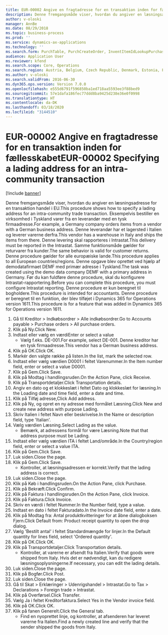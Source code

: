```yaml
---
title: EUR-00002 Angive en fragtadresse for en transaktion inden for fællesskabet
description: Denne fremgangsmåde viser, hvordan du angiver en læsningsadresse for en transaktion handel i EU.
author: v-oloski
manager: AnnBe
ms.date: 08/29/2018
ms.topic: business-process
ms.prod: ''
ms.service: dynamics-ax-applications
ms.technology: ''
ms.search.form: PurchTable, PurchCreateOrder, InventItemIdLookupPurchase, TransportationDocument, LogisticsPostalAddress, SysLookupMultiSelectGrid,  VendEditInvoice, VendEditInvoiceDefaultQuantityForLinesDropDialog, Intrastat, SysQueryForm
audience: Application User
ms.reviewer: kfend
ms.search.scope: Core, Operations
ms.search.region: Austria, Belgium, Czech Republic, Denmark, Estonia, Finland, France, Germany, Hungary, Ireland, Italy, Latvia, Lithuania, Netherlands, Poland, Spain, Sweden, United Kingdom
ms.author: v-oloski
ms.search.validFrom: 2016-06-30
ms.dyn365.ops.version: Version 7.0.0
ms.openlocfilehash: e555d6791f596850ba1ed718aa5593ee3f88bed9
ms.sourcegitcommit: 57e1dafa186fec77ddd8ba9425d238e36e0f0998
ms.translationtype: HT
ms.contentlocale: da-DK
ms.lasthandoff: 03/18/2020
ms.locfileid: "3144510"
---
```

# <a name="eur-00002-specifying-a-lading-address-for-an-intra-community-transaction"></a><span data-ttu-id="d863b-103">EUR-00002 Angive en fragtadresse for en transaktion inden for fællesskabet</span><span class="sxs-lookup"><span data-stu-id="d863b-103">EUR-00002 Specifying a lading address for an intra-community transaction</span></span>

[!include [banner](../../includes/banner.md)]

<span data-ttu-id="d863b-104">Denne fremgangsmåde viser, hvordan du angiver en læsningsadresse for en transaktion handel i EU.</span><span class="sxs-lookup"><span data-stu-id="d863b-104">This procedure shows how to specify a lading address for an intra-community trade transaction.</span></span> <span data-ttu-id="d863b-105">Eksempelvis bestiller en virksomhed i Tyskland varer fra en leverandør med en tysk firmaadresse.</span><span class="sxs-lookup"><span data-stu-id="d863b-105">For example, a Germany company orders items from a vendor with a German business address.</span></span> <span data-ttu-id="d863b-106">Denne leverandør har et lagersted i Italien og leverer varerne derfra.</span><span class="sxs-lookup"><span data-stu-id="d863b-106">This vendor has a warehouse in Italy and ships the items from there.</span></span> <span data-ttu-id="d863b-107">Denne levering skal rapporteres i Intrastat.</span><span class="sxs-lookup"><span data-stu-id="d863b-107">This delivery must be reported in the Intrastat.</span></span> <span data-ttu-id="d863b-108">Samme funktionsmåde gælder for returvarer fra kunder.</span><span class="sxs-lookup"><span data-stu-id="d863b-108">The same behavior is valid for customer returns.</span></span>
<span data-ttu-id="d863b-109">Denne procedure gælder for alle europæiske lande.</span><span class="sxs-lookup"><span data-stu-id="d863b-109">This procedure applies to all European countries/regions.</span></span> <span data-ttu-id="d863b-110">Denne opgave blev oprettet ved hjælp af demodatafirmaet DEMF med primær adresse i Tyskland.</span><span class="sxs-lookup"><span data-stu-id="d863b-110">The task was created using the demo data company DEMF with a primary address in Germany.</span></span> <span data-ttu-id="d863b-111">Før du kan fuldføre denne procedure, skal du konfigurere Intrastat-rapportering.</span><span class="sxs-lookup"><span data-stu-id="d863b-111">Before you can complete this procedure, you must configure Intrastat reporting.</span></span> <span data-ttu-id="d863b-112">Denne procedure er kun beregnet til bogholdere.</span><span class="sxs-lookup"><span data-stu-id="d863b-112">This procedure is intended for accountants.</span></span> <span data-ttu-id="d863b-113">Denne procedure er beregnet til en funktion, der blev tilføjet i Dynamics 365 for Operations version 1611.</span><span class="sxs-lookup"><span data-stu-id="d863b-113">This procedure is for a feature that was added in Dynamics 365 for Operations version 1611.</span></span>

1. <span data-ttu-id="d863b-114">Gå til Kreditor > Indkøbsordrer > Alle indkøbsordrer.</span><span class="sxs-lookup"><span data-stu-id="d863b-114">Go to Accounts payable > Purchase orders > All purchase orders.</span></span>
2. <span data-ttu-id="d863b-115">Klik på Ny.</span><span class="sxs-lookup"><span data-stu-id="d863b-115">Click New.</span></span>
3. <span data-ttu-id="d863b-116">Indtast eller vælg en værdi</span><span class="sxs-lookup"><span data-stu-id="d863b-116">Enter or select a value</span></span>
    * <span data-ttu-id="d863b-117">Vælg f.eks. DE-001.</span><span class="sxs-lookup"><span data-stu-id="d863b-117">For example, select DE-001.</span></span> <span data-ttu-id="d863b-118">Denne kreditor har en tysk firmaadresse.</span><span class="sxs-lookup"><span data-stu-id="d863b-118">This vendor has a German business address.</span></span>  
4. <span data-ttu-id="d863b-119">Klik på OK.</span><span class="sxs-lookup"><span data-stu-id="d863b-119">Click OK.</span></span>
5. <span data-ttu-id="d863b-120">Markér den valgte række på listen.</span><span class="sxs-lookup"><span data-stu-id="d863b-120">In the list, mark the selected row.</span></span>
6. <span data-ttu-id="d863b-121">Indtast eller vælg værdien D0001 i feltet Varenummer.</span><span class="sxs-lookup"><span data-stu-id="d863b-121">In the Item number field, enter or select a value D0001.</span></span>
7. <span data-ttu-id="d863b-122">Klik på Gem.</span><span class="sxs-lookup"><span data-stu-id="d863b-122">Click Save.</span></span>
8. <span data-ttu-id="d863b-123">Klik på Modtag i handlingsruden.</span><span class="sxs-lookup"><span data-stu-id="d863b-123">On the Action Pane, click Receive.</span></span>
9. <span data-ttu-id="d863b-124">Klik på Transportdetaljer.</span><span class="sxs-lookup"><span data-stu-id="d863b-124">Click Transportation details.</span></span>
10. <span data-ttu-id="d863b-125">Angiv en dato og et klokkeslæt i feltet Dato og klokkeslæt for læsning.</span><span class="sxs-lookup"><span data-stu-id="d863b-125">In the Loading date and time field, enter a date and time.</span></span>
11. <span data-ttu-id="d863b-126">Klik på Tilføj adresse,</span><span class="sxs-lookup"><span data-stu-id="d863b-126">Click Add address.</span></span>
12. <span data-ttu-id="d863b-127">Klik på Ny, og opret en ny adresse med formålet Læsning.</span><span class="sxs-lookup"><span data-stu-id="d863b-127">Click New and create new address with purpose Lading.</span></span>
13. <span data-ttu-id="d863b-128">Skriv Italien i feltet Navn eller beskrivelse.</span><span class="sxs-lookup"><span data-stu-id="d863b-128">In the Name or description field, type 'Italian'.</span></span>
14. <span data-ttu-id="d863b-129">Vælg værdien Læsning.</span><span class="sxs-lookup"><span data-stu-id="d863b-129">Select Lading as the value.</span></span>
    * <span data-ttu-id="d863b-130">Bemærk, at adressens formål for være Læsning.</span><span class="sxs-lookup"><span data-stu-id="d863b-130">Note that that address purpose must be Lading.</span></span>  
15. <span data-ttu-id="d863b-131">Indtast eller vælg værdien ITA i feltet Land/område.</span><span class="sxs-lookup"><span data-stu-id="d863b-131">In the Country/region field, enter or select a value ITA.</span></span>
16. <span data-ttu-id="d863b-132">Klik på Gem.</span><span class="sxs-lookup"><span data-stu-id="d863b-132">Click Save.</span></span>
17. <span data-ttu-id="d863b-133">Luk siden.</span><span class="sxs-lookup"><span data-stu-id="d863b-133">Close the page.</span></span>
18. <span data-ttu-id="d863b-134">Klik på Gem.</span><span class="sxs-lookup"><span data-stu-id="d863b-134">Click Save.</span></span>
    * <span data-ttu-id="d863b-135">Kontroller, at læsningsadressen er korrekt.</span><span class="sxs-lookup"><span data-stu-id="d863b-135">Verify that the lading address is correct.</span></span>  
19. <span data-ttu-id="d863b-136">Luk siden.</span><span class="sxs-lookup"><span data-stu-id="d863b-136">Close the page.</span></span>
20. <span data-ttu-id="d863b-137">Klik på Køb i handlingsruden.</span><span class="sxs-lookup"><span data-stu-id="d863b-137">On the Action Pane, click Purchase.</span></span>
21. <span data-ttu-id="d863b-138">Klik på Bekræft.</span><span class="sxs-lookup"><span data-stu-id="d863b-138">Click Confirm.</span></span>
22. <span data-ttu-id="d863b-139">Klik på Faktura i handlingsruden.</span><span class="sxs-lookup"><span data-stu-id="d863b-139">On the Action Pane, click Invoice.</span></span>
23. <span data-ttu-id="d863b-140">Klik på Faktura.</span><span class="sxs-lookup"><span data-stu-id="d863b-140">Click Invoice.</span></span>
24. <span data-ttu-id="d863b-141">Skriv en værdi i feltet Nummer.</span><span class="sxs-lookup"><span data-stu-id="d863b-141">In the Number field, type a value.</span></span>
25. <span data-ttu-id="d863b-142">Indtast en dato i feltet Fakturadato.</span><span class="sxs-lookup"><span data-stu-id="d863b-142">In the Invoice date field, enter a date.</span></span>
26. <span data-ttu-id="d863b-143">Klik på Modtag fra: Antal produktkvitteringer for at åbne dialogboksen Fjern.</span><span class="sxs-lookup"><span data-stu-id="d863b-143">Click Default from: Product receipt quantity to open the drop dialog.</span></span>
27. <span data-ttu-id="d863b-144">Vælg 'Bestilt antal' i feltet Standardmængde for linjer.</span><span class="sxs-lookup"><span data-stu-id="d863b-144">In the Default quantity for lines field, select 'Ordered quantity'.</span></span>
28. <span data-ttu-id="d863b-145">Klik på OK.</span><span class="sxs-lookup"><span data-stu-id="d863b-145">Click OK.</span></span>
29. <span data-ttu-id="d863b-146">Klik på Transportdetaljer.</span><span class="sxs-lookup"><span data-stu-id="d863b-146">Click Transportation details.</span></span>
    * <span data-ttu-id="d863b-147">Kontroller, at varerne er afsendt fra Italien.</span><span class="sxs-lookup"><span data-stu-id="d863b-147">Verify that goods were shipped from Italy.</span></span> <span data-ttu-id="d863b-148">Hvis det er nødvendigt, kan du redigere læsningsoplysningerne.</span><span class="sxs-lookup"><span data-stu-id="d863b-148">If necessary, you can edit the lading details.</span></span>  
30. <span data-ttu-id="d863b-149">Luk siden.</span><span class="sxs-lookup"><span data-stu-id="d863b-149">Close the page.</span></span>
31. <span data-ttu-id="d863b-150">Klik på Bogfør.</span><span class="sxs-lookup"><span data-stu-id="d863b-150">Click Post.</span></span>
32. <span data-ttu-id="d863b-151">Luk siden.</span><span class="sxs-lookup"><span data-stu-id="d863b-151">Close the page.</span></span>
33. <span data-ttu-id="d863b-152">Gå til Skat > Erklæringer > Udenrigshandel > Intrastat.</span><span class="sxs-lookup"><span data-stu-id="d863b-152">Go to Tax > Declarations > Foreign trade > Intrastat.</span></span>
34. <span data-ttu-id="d863b-153">Klik på Overførsel.</span><span class="sxs-lookup"><span data-stu-id="d863b-153">Click Transfer.</span></span>
35. <span data-ttu-id="d863b-154">Vælg Ja i feltet Kreditorfaktura.</span><span class="sxs-lookup"><span data-stu-id="d863b-154">Select Yes in the Vendor invoice field.</span></span>
36. <span data-ttu-id="d863b-155">Klik på OK.</span><span class="sxs-lookup"><span data-stu-id="d863b-155">Click OK.</span></span>
37. <span data-ttu-id="d863b-156">Klik på fanen Generelt.</span><span class="sxs-lookup"><span data-stu-id="d863b-156">Click the General tab.</span></span>
    * <span data-ttu-id="d863b-157">Find en nyoprettet linje, og kontroller, at afsenderen har leveret varerne fra Italien.</span><span class="sxs-lookup"><span data-stu-id="d863b-157">Find a newly created line and verify that the sender shipped the goods from Italy.</span></span>  

